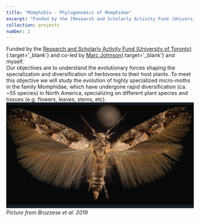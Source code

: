 ```yaml
---
title: "MomphiDiv - Phylogenomics of Momphidae"
excerpt: "Funded by the [Research and Scholarly Activity Fund (University of Toronto)](https://www.utm.utoronto.ca/vp-research/funding-awards/faculty/internal-funding-faculty/research-and-scholarly-activity-fund){:target='_blank'} and co-led by [Marc Johnson](https://evoecolab.wordpress.com){:target='_blank'} and myself.<br/> Our objectives are to understand the evolutionary forces shaping the specialization and diversification of herbivores to their host plants. To meet this objective we will study the evolution of highly specialized micro-moths in the family Momphidae, which have undergone rapid diversification (ca. ~55 species) in North America, specializing on different plant species and tissues (e.g. flowers, leaves, stems, etc). <br/> <img src='/images/Momphidae-01.png' width='500'> <br/> _Picture from Bruzzese et al. 2019_"
collection: projects
number: 2
---
```


Funded by the [Research and Scholarly Activity Fund (University of Toronto)](https://www.utm.utoronto.ca/vp-research/funding-awards/faculty/internal-funding-faculty/research-and-scholarly-activity-fund){:target='_blank'} and co-led by [Marc Johnson](https://evoecolab.wordpress.com){:target='_blank'} and myself.<br/> Our objectives are to understand the evolutionary forces shaping the specialization and diversification of herbivores to their host plants. To meet this objective we will study the evolution of highly specialized micro-moths in the family Momphidae, which have undergone rapid diversification (ca. ~55 species) in North America, specializing on different plant species and tissues (e.g. flowers, leaves, stems, etc). <br/> <img src='/images/Momphidae-01.png'> <br/> _Picture from Bruzzese et al. 2019_
